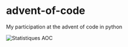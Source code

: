 # advent-of-code

My participation at the advent of code in python

![Statistiques AOC](https://aoc-stats.vercel.app/api/card?username=mbido&totalStars=114&currentYearStars=14&currentDay76&completedDays=7&currentYear=2024)